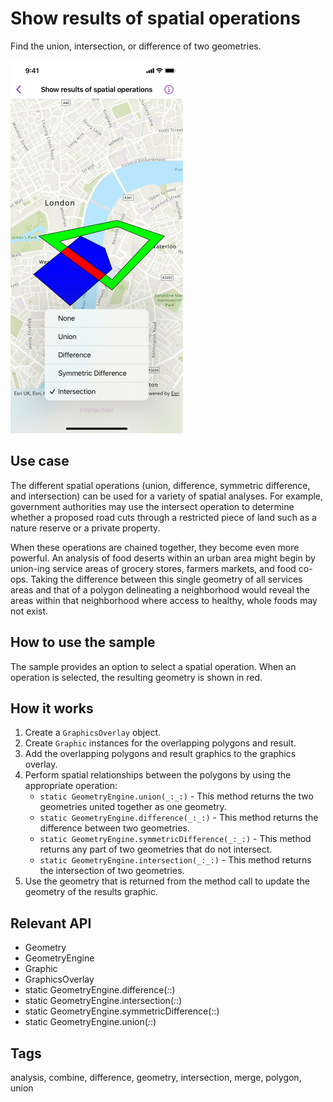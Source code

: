 # Show results of spatial operations

Find the union, intersection, or difference of two geometries.

![Screenshot of show results of spatial operations sample](show-results-of-spatial-operations.png)

## Use case

The different spatial operations (union, difference, symmetric difference, and intersection) can be used for a variety of spatial analyses. For example, government authorities may use the intersect operation to determine whether a proposed road cuts through a restricted piece of land such as a nature reserve or a private property.

When these operations are chained together, they become even more powerful. An analysis of food deserts within an urban area might begin by union-ing service areas of grocery stores, farmers markets, and food co-ops. Taking the difference between this single geometry of all services areas and that of a polygon delineating a neighborhood would reveal the areas within that neighborhood where access to healthy, whole foods may not exist.

## How to use the sample

The sample provides an option to select a spatial operation. When an operation is selected, the resulting geometry is shown in red.

## How it works

1. Create a `GraphicsOverlay` object.
2. Create `Graphic` instances for the overlapping polygons and result.
3. Add the overlapping polygons and result graphics to the graphics overlay.
4. Perform spatial relationships between the polygons by using the appropriate operation:
    * `static GeometryEngine.union(_:_:)` - This method returns the two geometries united together as one geometry.
    * `static GeometryEngine.difference(_:_:)` - This method returns the difference between two geometries.
    * `static GeometryEngine.symmetricDifference(_:_:)` - This method returns any part of two geometries that do not intersect.
    * `static GeometryEngine.intersection(_:_:)` - This method returns the intersection of two geometries.
5. Use the geometry that is returned from the method call to update the geometry of the results graphic.

## Relevant API

* Geometry
* GeometryEngine
* Graphic
* GraphicsOverlay
* static GeometryEngine.difference(_:_:)
* static GeometryEngine.intersection(_:_:)
* static GeometryEngine.symmetricDifference(_:_:)
* static GeometryEngine.union(_:_:)

## Tags

analysis, combine, difference, geometry, intersection, merge, polygon, union